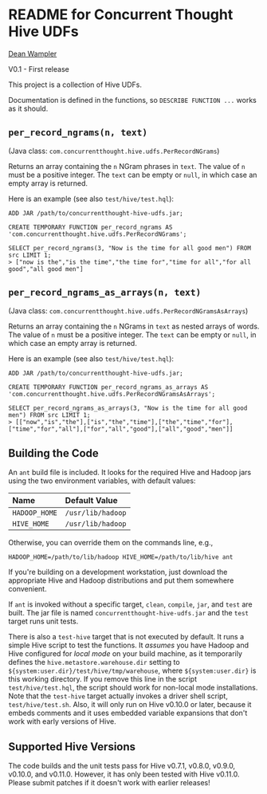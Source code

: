 # README for Concurrent Thought Hive UDFs

[Dean Wampler](dean@concurrentthought.com)

V0.1 - First release

This project is a collection of Hive UDFs. 

Documentation is defined in the functions, so `DESCRIBE FUNCTION ...` works as it should.

## `per_record_ngrams(n, text)`

(Java class: `com.concurrentthought.hive.udfs.PerRecordNGrams`)

Returns an array containing the `n` NGram phrases in `text`. The value of `n` must be a positive integer. The `text` can be empty or `null`, in which case an empty array is returned.

Here is an example (see also `test/hive/test.hql`):

    ADD JAR /path/to/concurrentthought-hive-udfs.jar;

    CREATE TEMPORARY FUNCTION per_record_ngrams AS 'com.concurrentthought.hive.udfs.PerRecordNGrams';

    SELECT per_record_ngrams(3, "Now is the time for all good men") FROM src LIMIT 1;
    > ["now is the","is the time","the time for","time for all","for all good","all good men"]

## `per_record_ngrams_as_arrays(n, text)` 

(Java class: `com.concurrentthought.hive.udfs.PerRecordNGramsAsArrays`)

Returns an array containing the `n` NGrams in `text` as nested arrays of words. The value of `n` must be a positive integer. The `text` can be empty or `null`, in which case an empty array is returned.

Here is an example (see also `test/hive/test.hql`):

    ADD JAR /path/to/concurrentthought-hive-udfs.jar;

    CREATE TEMPORARY FUNCTION per_record_ngrams_as_arrays AS 'com.concurrentthought.hive.udfs.PerRecordNGramsAsArrays';

    SELECT per_record_ngrams_as_arrays(3, "Now is the time for all good men") FROM src LIMIT 1;
    > [["now","is","the"],["is","the","time"],["the","time","for"],["time","for","all"],["for","all","good"],["all","good","men"]]


## Building the Code

An `ant` build file is included. It looks for the required Hive and Hadoop jars using the two environment variables, with default values:

| Name          | Default Value     |
| :------------ | :---------------- |
| `HADOOP_HOME` | `/usr/lib/hadoop` |
| `HIVE_HOME`   | `/usr/lib/hadoop` |

Otherwise, you can override them on the commands line, e.g., 

    HADOOP_HOME=/path/to/lib/hadoop HIVE_HOME=/path/to/lib/hive ant

If you're building on a development workstation, just download the appropriate Hive and Hadoop distributions and put them somewhere convenient.

If `ant` is invoked without a specific target, `clean`, `compile`, `jar`, and `test` are built. The jar file is named `concurrentthought-hive-udfs.jar` and the `test` target runs unit tests.

There is also a `test-hive` target that is not executed by default. It runs a simple Hive script to test the functions. It *assumes* you have Hadoop and Hive configured for *local mode* on your build machine, as it temporarily defines the `hive.metastore.warehouse.dir` setting to `${system:user.dir}/test/hive/tmp/warehouse`, where `${system:user.dir}` is this working directory. If you remove this line in the script `test/hive/test.hql`, the script should work for non-local mode installations. Note that the `test-hive` target actually invokes a driver shell script, `test/hive/test.sh`. Also, it will only run on Hive v0.10.0 or later, because it embeds comments and it uses embedded variable expansions that don't work with early versions of Hive.

## Supported Hive Versions

The code builds and the unit tests pass for Hive v0.7.1, v0.8.0, v0.9.0, v0.10.0, and v0.11.0. However, it has only been tested with Hive v0.11.0. Please submit patches if it doesn't work with earlier releases!
